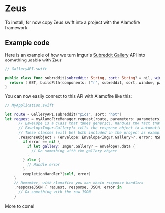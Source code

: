 # Zeus

To install, for now copy Zeus.swift into a project with the Alamofire framework.


## Example code

Here is an example of how we turn Imgur's [Subreddit Gallery](http://api.imgur.com/endpoints/gallery#subreddit) API into something usable with Zeus
```Swift
// GalleryAPI.swift

public class func subreddit(subreddit: String, sort: String? = nil, window: String? = nil, page: Int? = nil) -> Zeus.Route {
  return (.GET, buildPath(components: ["r", subreddit, sort, window, page]))
}
```
You can now easily connect to this API with Alamofire like this:
```Swift
// MyApplication.swift

let route = GalleryAPI.subreddit("pics", sort: "hot")
let request = myAlamoFireManager.request(route, parameters: parameters)
      // Envelope is a class that takes generics, handles the fact that Imgur wraps its responses in an envelope
      // Envelop<Imgur.Gallery?> tells the response object to automatically get parsed as a Gallery object!
      // These classes (will be) both included in the project as examples!
      .responseObject { (envelope: Envelope<Imgur.Gallery>?, error: NSError?) in
        if error == nil {
          if let gallery: Imgur.Gallery? = envelope?.data {
            // Do something with the gallery object
          }
        } else {
          // Handle error
        }
        completionHandler?(self, error)
    }
    // Remember, with Alamofire you can chain response handlers
    .responseJSON { request, response, JSON, error in
      // Do something with the raw JSON
    }

```
More to come!
  
